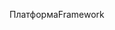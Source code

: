 <span data-ttu-id="44173-101">Платформа</span><span class="sxs-lookup"><span data-stu-id="44173-101">Framework</span></span>